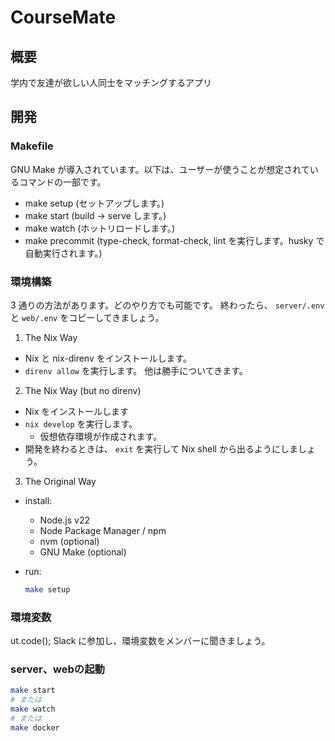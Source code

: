 # CourseMate

## 概要

学内で友達が欲しい人同士をマッチングするアプリ

## 開発

### Makefile

GNU Make が導入されています。以下は、ユーザーが使うことが想定されているコマンドの一部です。

- make setup (セットアップします。)
- make start (build -> serve します。)
- make watch (ホットリロードします。)
- make precommit (type-check, format-check, lint を実行します。husky で自動実行されます。)

### 環境構築

3 通りの方法があります。どのやり方でも可能です。
終わったら、 `server/.env` と `web/.env` をコピーしてきましょう。

1. The Nix Way

- Nix と nix-direnv をインストールします。
- `direnv allow` を実行します。
  他は勝手についてきます。

2. The Nix Way (but no direnv)

- Nix をインストールします
- `nix develop` を実行します。
  - 仮想依存環境が作成されます。
- 開発を終わるときは、 `exit` を実行して Nix shell から出るようにしましょう。

3. The Original Way

- install:

  - Node.js v22
  - Node Package Manager / npm
  - nvm (optional)
  - GNU Make (optional)

- run:
  ```sh
  make setup
  ```

### 環境変数

ut.code(); Slack に参加し、環境変数をメンバーに聞きましょう。

### server、webの起動

```sh
make start
# または
make watch
# または
make docker
```

